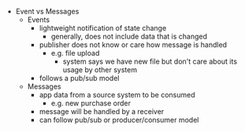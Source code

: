 - Event vs Messages
    - Events
      - lightweight notification of state change
        - generally, does not include data that is changed
      - publisher does not know or care how message is handled
        - e.g. file upload
          - system says we have new file but don't care about its usage by other system
      - follows a pub/sub model
    - Messages
      - app data from a source system to be consumed
        - e.g. new purchase order
      - message will be handled by a receiver
      - can follow pub/sub or producer/consumer model
